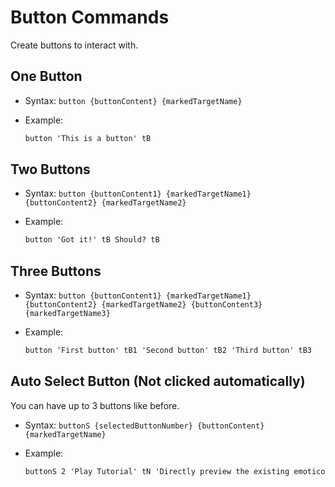 # Button Commands

Create buttons to interact with.

## One Button

- Syntax: `button {buttonContent} {markedTargetName}`
- Example:

  ```txt
  button 'This is a button' tB
  ```

## Two Buttons

- Syntax: `button {buttonContent1} {markedTargetName1} {buttonContent2} {markedTargetName2}`
- Example:

  ```txt
  button 'Got it!' tB Should? tB
  ```

## Three Buttons

- Syntax: `button {buttonContent1} {markedTargetName1} {buttonContent2} {markedTargetName2} {buttonContent3} {markedTargetName3}`
- Example:

  ```txt
  button 'First button' tB1 'Second button' tB2 'Third button' tB3
  ```

## Auto Select Button (Not clicked automatically)

You can have up to 3 buttons like before.

- Syntax: `buttonS {selectedButtonNumber} {buttonContent} {markedTargetName}`
- Example:

  ```txt
  buttonS 2 'Play Tutorial' tN 'Directly preview the existing emoticon animation' tEmo
  ```
